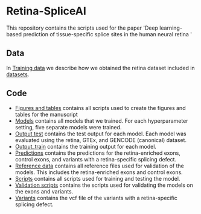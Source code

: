 # Retina-SpliceAI
This repository contains the scripts used for the paper 'Deep learning-based prediction of tissue-specific splice sites in the human neural retina '

## Data
In [Training data](training_data) we describe how we obtained the retina dataset included in [datasets](datasets). 

## Code
- [Figures and tables](figures_and_tables) contains all scripts used to create the figures and tables for the manuscript
- [Models](models) contains all models that we trained. For each hyperparameter setting, five separate models were trained.
- [Output test](output_test) contains the test output for each model. Each model was evaluated using the retina, GTEx, and GENCODE (canonical) dataset. 
- [Output_train](output_train) contains the training output for each model.
- [Predictions](predictions) contains the predictions for the retina-enriched exons, control exons, and variants with a retina-specific splicing defect.
- [Reference data](ref_data) contains all reference files used for validation of the models. This includes the retina-enriched exons and control exons.
- [Scripts](scripts) contains all scripts used for training and testing the model.
- [Validation scripts](validation_scripts) contains the scripts used for validating the models on the exons and variants.
- [Variants](variants) contains the vcf file of the variants with a retina-specific splicing defect.
